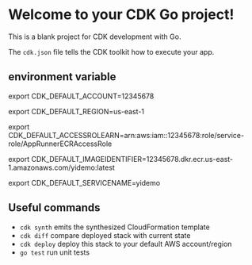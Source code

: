 # Welcome to your CDK Go project!

This is a blank project for CDK development with Go.

The `cdk.json` file tells the CDK toolkit how to execute your app.

## environment variable
export CDK_DEFAULT_ACCOUNT=12345678

export CDK_DEFAULT_REGION=us-east-1

export CDK_DEFAULT_ACCESSROLEARN=arn:aws:iam::12345678:role/service-role/AppRunnerECRAccessRole

export CDK_DEFAULT_IMAGEIDENTIFIER=12345678.dkr.ecr.us-east-1.amazonaws.com/yidemo:latest

export CDK_DEFAULT_SERVICENAME=yidemo

## Useful commands

 * `cdk synth`       emits the synthesized CloudFormation template
 * `cdk diff`        compare deployed stack with current state
 * `cdk deploy`      deploy this stack to your default AWS account/region
 * `go test`         run unit tests
